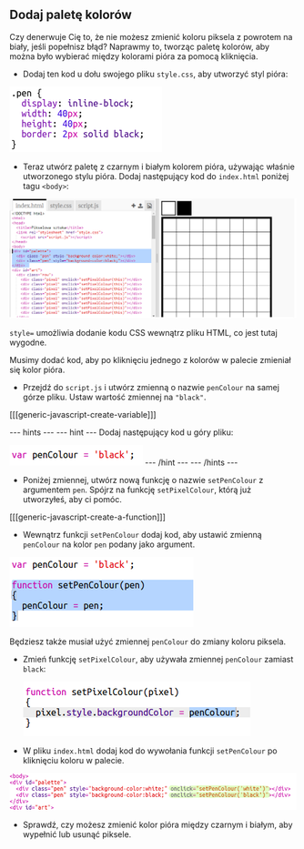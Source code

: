 ## Dodaj paletę kolorów

Czy denerwuje Cię to, że nie możesz zmienić koloru piksela z powrotem na biały, jeśli popełnisz błąd? Naprawmy to, tworząc paletę kolorów, aby można było wybierać między kolorami pióra za pomocą kliknięcia.

+ Dodaj ten kod u dołu swojego pliku `style.css`, aby utworzyć styl pióra:

![zrzut ekranu](images/pixel-art-pen.png)

+ Teraz utwórz paletę z czarnym i białym kolorem pióra, używając właśnie utworzonego stylu pióra. Dodaj następujący kod do `index.html` poniżej tagu `<body>`:

![zrzut ekranu](images/pixel-art-palette.png)

`style=` umożliwia dodanie kodu CSS wewnątrz pliku HTML, co jest tutaj wygodne.

Musimy dodać kod, aby po kliknięciu jednego z kolorów w palecie zmieniał się kolor pióra.

+ Przejdź do `script.js` i utwórz zmienną o nazwie `penColour` na samej górze pliku. Ustaw wartość zmiennej na `"black"`.

[[[generic-javascript-create-variable]]]

--- hints ---
 --- hint --- Dodaj następujący kod u góry pliku:

![zrzut ekranu](images/pixel-art-pencolour.png)
--- /hint ---
--- /hints ---

+ Poniżej zmiennej, utwórz nową funkcję o nazwie `setPenColour` z argumentem `pen`. Spójrz na funkcję `setPixelColour`, którą już utworzyłeś, aby ci pomóc.

[[[generic-javascript-create-a-function]]]

+ Wewnątrz funkcji `setPenColour` dodaj kod, aby ustawić zmienną `penColour` na kolor `pen` podany jako argument.

![zrzut ekranu](images/pixel-art-set-pen.png)

Będziesz także musiał użyć zmiennej `penColour` do zmiany koloru piksela.

+ Zmień funkcję `setPixelColour`, aby używała zmiennej `penColour` zamiast `black`:
    
    ![zrzut ekranu](images/pixel-art-use-pen.png)

+ W pliku `index.html` dodaj kod do wywołania funkcji `setPenColour` po kliknięciu koloru w palecie.

![zrzut ekranu](images/pixel-art-palette-onclick.png)

+ Sprawdź, czy możesz zmienić kolor pióra między czarnym i białym, aby wypełnić lub usunąć piksele.